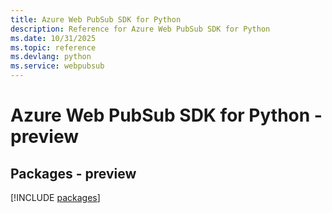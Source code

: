 ```yaml
---
title: Azure Web PubSub SDK for Python
description: Reference for Azure Web PubSub SDK for Python
ms.date: 10/31/2025
ms.topic: reference
ms.devlang: python
ms.service: webpubsub
---
```

# Azure Web PubSub SDK for Python - preview
## Packages - preview
[!INCLUDE [packages](web-pubsub-index.md)]
